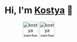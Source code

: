 <h1 align="center">Hi, I'm <a href="#">Kostya</a> 👋</h1>

<p align="center">
  <a href="mailto:kpechenenko@yandex.ru"><img alt="kostya pechenenko | Gmail" title="Mail" height="48" width="48" src="https://cdn.jsdelivr.net/npm/simple-icons@v3/icons/gmail.svg"></a>
  <a href="https://t.me/kpechenenko"><img alt="kostya pechenenko | Telegram" title="Telegram" height="48" width="48" src="https://cdn.jsdelivr.net/npm/simple-icons@v3/icons/telegram.svg"></a>
</p>
